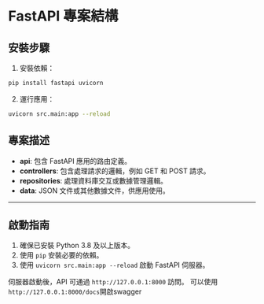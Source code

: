 # FastAPI 專案結構

## 安裝步驟

1. 安裝依賴：

```bash
pip install fastapi uvicorn
```

2. 運行應用：

```bash
uvicorn src.main:app --reload
```

## 專案描述

- **api**: 包含 FastAPI 應用的路由定義。
- **controllers**: 包含處理請求的邏輯，例如 GET 和 POST 請求。
- **repositories**: 處理資料庫交互或數據管理邏輯。
- **data**: JSON 文件或其他數據文件，供應用使用。

---

## 啟動指南

1. 確保已安裝 Python 3.8 及以上版本。
2. 使用 `pip` 安裝必要的依賴。
3. 使用 `uvicorn src.main:app --reload` 啟動 FastAPI 伺服器。

伺服器啟動後，API 可通過 `http://127.0.0.1:8000` 訪問。
可以使用`http://127.0.0.1:8000/docs`開啟swagger

